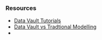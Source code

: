


### Resources
- [Data Vault Tutorials](https://www.youtube.com/watch?v=XROtSVXbTvs)
- [Data Vault vs Tradtional Modelling](https://www.youtube.com/watch?v=D914nNWGP6E)
- 